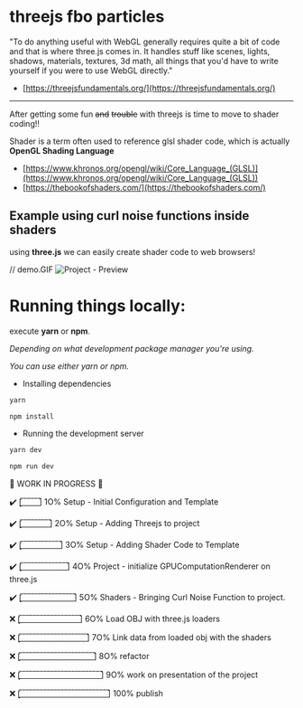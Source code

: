 # threejs fbo particles

"To do anything useful with WebGL generally requires quite a bit of code and that is where three.js comes in. It handles stuff like scenes, lights, shadows, materials, textures, 3d math, all things that you'd have to write yourself if you were to use WebGL directly."

- [https://threejsfundamentals.org/](https://threejsfundamentals.org/)

---

After getting some fun ~~and~~ ~~trouble~~ with threejs is time to move to shader coding!!

Shader is a term often used to reference glsl shader code, which is actually **OpenGL Shading Language**

- [https://www.khronos.org/opengl/wiki/Core_Language_(GLSL)](https://www.khronos.org/opengl/wiki/Core_Language_(GLSL))
- [https://thebookofshaders.com/](https://thebookofshaders.com/)

## Example using curl noise functions inside shaders

using **three.js** we can easily create shader code to web browsers!

// demo.GIF
![Project - Preview](./public/demo.gif)
# Running things locally:

execute **yarn** or **npm**.

*Depending on what development package manager you're using.* 

*You can use either yarn or npm.* 

- Installing dependencies

```powershell
yarn 

npm install
```

- Running the development server

```powershell
yarn dev

npm run dev
```

🚧 WORK IN PROGRESS 🚧

✔️ [̲̅_̲̅_̲̅_̲̅_̲̅_̲̅] 1O%  Setup - Initial Configuration and Template

✔️ [̲̅_̲̅_̲̅_̲̅_̲̅_̲̅_̲̅_̲̅_̲̅] 2O% Setup - Adding Threejs to project

✔️ [̲̅_̲̅_̲̅_̲̅_̲̅_̲̅_̲̅_̲̅_̲̅_̲̅_̲̅_̲̅] 3O% Setup - Adding Shader Code to Template

✔️ [̲̅_̲̅_̲̅_̲̅_̲̅_̲̅_̲̅_̲̅_̲̅_̲̅_̲̅_̲̅_̲̅_̲̅] 4O% Project - initialize GPUComputationRenderer on three.js

✔️ [̲̅_̲̅_̲̅_̲̅_̲̅_̲̅_̲̅_̲̅_̲̅_̲̅_̲̅_̲̅_̲̅_̲̅_̲̅_̲̅] 5O% Shaders - Bringing Curl Noise Function to project.

❌ [̲̅_̲̅_̲̅_̲̅_̲̅_̲̅_̲̅_̲̅_̲̅_̲̅_̲̅_̲̅_̲̅_̲̅_̲̅_̲̅_̲̅_̲̅] 6O% Load OBJ with three.js loaders

❌ [̲̅_̲̅_̲̅_̲̅_̲̅_̲̅_̲̅_̲̅_̲̅_̲̅_̲̅_̲̅_̲̅_̲̅_̲̅_̲̅_̲̅_̲̅_̲̅_̲̅] 7O% Link data from loaded obj with the shaders

❌ [̲̅_̲̅_̲̅_̲̅_̲̅_̲̅_̲̅_̲̅_̲̅_̲̅_̲̅_̲̅_̲̅_̲̅_̲̅_̲̅_̲̅_̲̅_̲̅_̲̅_̲̅_̲̅] 8O% refactor

❌ [̲̅_̲̅_̲̅_̲̅_̲̅_̲̅_̲̅_̲̅_̲̅_̲̅_̲̅_̲̅_̲̅_̲̅_̲̅_̲̅_̲̅_̲̅_̲̅_̲̅_̲̅_̲̅_̲̅_̲̅] 9O% work on presentation of the project

❌ [̲̅_̲̅_̲̅_̲̅_̲̅_̲̅_̲̅_̲̅_̲̅_̲̅_̲̅_̲̅_̲̅_̲̅_̲̅_̲̅_̲̅_̲̅_̲̅_̲̅_̲̅_̲̅_̲̅_̲̅_̲̅_̲̅] 100% publish
